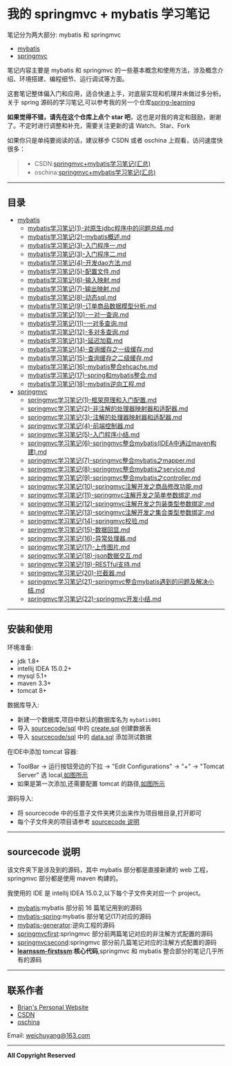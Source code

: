 # 我的 springmvc + mybatis 学习笔记

笔记分为两大部分: mybatis 和 springmvc

- [mybatis](/mybatis)
- [springmvc](/springmvc)


笔记内容主要是 mybatis 和 springmvc 的一些基本概念和使用方法，涉及概念介绍、环境搭建、编程细节、运行调试等方面。

这套笔记整体偏入门和应用，适合快速上手，对底层实现和机理并未做过多分析。关于 spring 源码的学习笔记,可以参考我的另一个仓库[spring-learning](https://github.com/brianway/spring-learning)


**如果觉得不错，请先在这个仓库上点个 star 吧**，这也是对我的肯定和鼓励，谢谢了。不定时进行调整和补充，需要关注更新的请 Watch、Star、Fork

如果你只是单纯要阅读的话，建议移步 CSDN 或者 oschina 上观看，访问速度快很多：

>* CSDN:[springmvc+mybatis学习笔记(汇总)](http://blog.csdn.net/h3243212/article/details/51016271)
>* oschina:[springmvc+mybatis学习笔记(汇总)](http://my.oschina.net/brianway/blog/649946)



-----

## 目录

  - [mybatis](/mybatis)
    - [mybatis学习笔记(1)-对原生jdbc程序中的问题总结.md](/mybatis/mybatis学习笔记(1)-对原生jdbc程序中的问题总结.md)
    - [mybatis学习笔记(2)-mybatis概述.md](/mybatis/mybatis学习笔记(2)-mybatis概述.md)
    - [mybatis学习笔记(3)-入门程序一.md](/mybatis/mybatis学习笔记(3)-入门程序一.md)
    - [mybatis学习笔记(3)-入门程序二.md](/mybatis/mybatis学习笔记(3)-入门程序二.md)
    - [mybatis学习笔记(4)-开发dao方法.md](/mybatis/mybatis学习笔记(4)-开发dao方法.md)
    - [mybatis学习笔记(5)-配置文件.md](/mybatis/mybatis学习笔记(5)-配置文件.md)
    - [mybatis学习笔记(6)-输入映射.md](/mybatis/mybatis学习笔记(6)-输入映射.md)
    - [mybatis学习笔记(7)-输出映射.md](/mybatis/mybatis学习笔记(7)-输出映射.md)
    - [mybatis学习笔记(8)-动态sql.md](/mybatis/mybatis学习笔记(8)-动态sql.md)
    - [mybatis学习笔记(9)-订单商品数据模型分析.md](/mybatis/mybatis学习笔记(9)-订单商品数据模型分析.md)
    - [mybatis学习笔记(10)-一对一查询.md](/mybatis/mybatis学习笔记(10)-一对一查询.md)
    - [mybatis学习笔记(11)-一对多查询.md](/mybatis/mybatis学习笔记(11)-一对多查询.md)
    - [mybatis学习笔记(12)-多对多查询.md](/mybatis/mybatis学习笔记(12)-多对多查询.md)
    - [mybatis学习笔记(13)-延迟加载.md](/mybatis/mybatis学习笔记(13)-延迟加载.md)
    - [mybatis学习笔记(14)-查询缓存之一级缓存.md](/mybatis/mybatis学习笔记(14)-查询缓存之一级缓存.md)
    - [mybatis学习笔记(15)-查询缓存之二级缓存.md](/mybatis/mybatis学习笔记(15)-查询缓存之二级缓存.md)
    - [mybatis学习笔记(16)-mybatis整合ehcache.md](/mybatis/mybatis学习笔记(16)-mybatis整合ehcache.md)
    - [mybatis学习笔记(17)-spring和mybatis整合.md](/mybatis/mybatis学习笔记(17)-spring和mybatis整合.md)
    - [mybatis学习笔记(18)-mybatis逆向工程.md](/mybatis/mybatis学习笔记(18)-mybatis逆向工程.md)
  - [springmvc](/springmvc)
    - [springmvc学习笔记(1)-框架原理和入门配置.md](/springmvc/springmvc学习笔记(1)-框架原理和入门配置.md)
    - [springmvc学习笔记(2)-非注解的处理器映射器和适配器.md](/springmvc/springmvc学习笔记(2)-非注解的处理器映射器和适配器.md)   
    - [springmvc学习笔记(3)-注解的处理器映射器和适配器.md](/springmvc/springmvc学习笔记(3)-注解的处理器映射器和适配器.md)
    - [springmvc学习笔记(4)-前端控制器.md](/springmvc/springmvc学习笔记(4)-前端控制器.md)
    - [springmvc学习笔记(5)-入门程序小结.md](/springmvc/springmvc学习笔记(5)-入门程序小结.md)
    - [springmvc学习笔记(6)-springmvc整合mybatis(IDEA中通过maven构建).md](/springmvc/springmvc学习笔记(6)-springmvc整合mybatis(IDEA中通过maven构建).md)
    - [springmvc学习笔记(7)-springmvc整合mybatis之mapper.md](/springmvc/springmvc学习笔记(7)-springmvc整合mybatis之mapper.md)
    - [springmvc学习笔记(8)-springmvc整合mybatis之service.md](/springmvc/springmvc学习笔记(8)-springmvc整合mybatis之service.md)
    - [springmvc学习笔记(9)-springmvc整合mybatis之controller.md](/springmvc/springmvc学习笔记(9)-springmvc整合mybatis之controller.md)
    - [springmvc学习笔记(10)-springmvc注解开发之商品修改功能.md](/springmvc/springmvc学习笔记(10)-springmvc注解开发之商品修改功能.md)
    - [springmvc学习笔记(11)-springmvc注解开发之简单参数绑定.md](/springmvc/springmvc学习笔记(11)-springmvc注解开发之简单参数绑定.md)
    - [springmvc学习笔记(12)-springmvc注解开发之包装类型参数绑定.md](/springmvc/springmvc学习笔记(12)-springmvc注解开发之包装类型参数绑定.md)
    - [springmvc学习笔记(13)-springmvc注解开发之集合类型参数绑定.md](/springmvc/springmvc学习笔记(13)-springmvc注解开发之集合类型参数绑定.md)
    - [springmvc学习笔记(14)-springmvc校验.md](/springmvc/springmvc学习笔记(14)-springmvc校验.md)
    - [springmvc学习笔记(15)-数据回显.md](/springmvc/springmvc学习笔记(15)-数据回显.md)
    - [springmvc学习笔记(16)-异常处理器.md](/springmvc/springmvc学习笔记(16)-异常处理器.md)
    - [springmvc学习笔记(17)-上传图片.md](/springmvc/springmvc学习笔记(17)-上传图片.md)
    - [springmvc学习笔记(18)-json数据交互.md](/springmvc/springmvc学习笔记(18)-json数据交互.md)
    - [springmvc学习笔记(19)-RESTful支持.md](/springmvc/springmvc学习笔记(19)-RESTful支持.md)
    - [springmvc学习笔记(20)-拦截器.md](/springmvc/springmvc学习笔记(20)-拦截器.md)
    - [springmvc学习笔记(21)-springmvc整合mybatis遇到的问题及解决小结.md](/springmvc/springmvc学习笔记(21)-springmvc整合mybatis遇到的问题及解决小结.md)
    - [springmvc学习笔记(22)-springmvc开发小结.md](/springmvc/springmvc学习笔记(22)-springmvc开发小结.md)

	
-----

## 安装和使用

环境准备:

- jdk 1.8+
- intellij IDEA 15.0.2+
- mysql 5.1+
- maven 3.3+
- tomcat 8+


数据库导入:

- 新建一个数据库,项目中默认的数据库名为 `mybatis001`
- 导入 [sourcecode/sql](/sourcecode/sql) 中的 [create.sql](/sourcecode/sql/create.sql) 创建数据表
- 导入 [sourcecode/sql](/sourcecode/sql) 中的 [data.sql](/sourcecode/sql/data.sql) 添加测试数据


在IDE中添加 tomcat 容器:

- ToolBar -> 运行按钮旁边的下拉 -> "Edit Configurations" -> "+" -> "Tomcat Server" 选 local,[如图所示](http://7xph6d.com1.z0.glb.clouddn.com/IDEA_web-%E6%B7%BB%E5%8A%A0tomcat-01.png)
- 如果是第一次添加,还需要配置 tomcat 的路径,[如图所示](http://7xph6d.com1.z0.glb.clouddn.com/IDEA_web-%E6%B7%BB%E5%8A%A0tomcat-02.png)



源码导入:

- 将 sourcecode 中的任意子文件夹拷贝出来作为项目根目录,打开即可
- 每个子文件夹的项目请参考 [sourcecode 说明](#sourcecode说明)




-----

## sourcecode 说明

该文件夹下是涉及到的源码，其中 mybatis 部分都是直接新建的 web 工程，springmvc 部分都是使用 maven 构建的。

我使用的 IDE 是 intellij IDEA 15.0.2,以下每个子文件夹对应一个 project。

- [mybatis](/sourcecode/mybatis):mybatis 部分前 16 篇笔记用到的源码
- [mybatis-spring](/sourcecode/mybatis-spring):mybatis 部分笔记(17)对应的源码
- [mybatis-generator](/sourcecode/mybatis-generator):逆向工程的源码
- [springmvcfirst](/sourcecode/springmvcfirst):springmvc 部分前两篇笔记对应的非注解方式配置的源码
- [springmvcsecond](/sourcecode/springmvcsecond):springmvc 部分前几篇笔记对应的注解方式配置的源码
- [**learnssm-firstssm**](/sourcecode/learnssm-firstssm):**核心代码**,springmvc 和 mybatis 整合部分的笔记几乎所有的源码


-----


## 联系作者

- [Brian's Personal Website](http://brianway.github.io/)
- [CSDN](http://blog.csdn.net/h3243212/)
- [oschina](http://my.oschina.net/brianway)

Email: weichuyang@163.com

-----

**All Copyright Reserved**